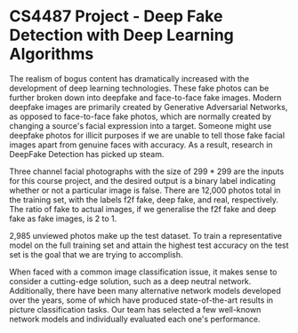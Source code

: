 # CS4487 Project - Deep Fake Detection with Deep Learning Algorithms
The realism of bogus content has dramatically increased with the development of deep learning technologies. These fake photos can be further broken down into deepfake and face-to-face fake images. Modern deepfake images are primarily created by Generative Adversarial Networks, as opposed to face-to-face fake photos, which are normally created by changing a source's facial expression into a target. Someone might use deepfake photos for illicit purposes if we are unable to tell those fake facial images apart from genuine faces with accuracy. As a result, research in DeepFake Detection has picked up steam.

Three channel facial photographs with the size of 299 * 299 are the inputs for this course project, and the desired output is a binary label indicating whether or not a particular image is false. There are 12,000 photos total in the training set, with the labels f2f fake, deep fake, and real, respectively. The ratio of fake to actual images, if we generalise the f2f fake and deep fake as fake images, is 2 to 1.

2,985 unviewed photos make up the test dataset. To train a representative model on the full training set and attain the highest test accuracy on the test set is the goal that we are trying to accomplish.

When faced with a common image classification issue, it makes sense to consider a cutting-edge solution, such as a deep neutral network. Additionally, there have been many alternative network models developed over the years, some of which have produced state-of-the-art results in picture classification tasks. Our team has selected a few well-known network models and individually evaluated each one's performance.
